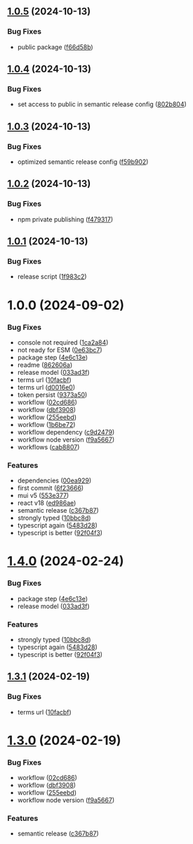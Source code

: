 ## [1.0.5](https://github.com/philippnagel/docusaurus-next-terminology/compare/v1.0.4...v1.0.5) (2024-10-13)


### Bug Fixes

* public package ([f66d58b](https://github.com/philippnagel/docusaurus-next-terminology/commit/f66d58bc2fcf2fc816630f6bf7dc83d9868aab64))

## [1.0.4](https://github.com/philippnagel/docusaurus-next-terminology/compare/v1.0.3...v1.0.4) (2024-10-13)


### Bug Fixes

* set access to public in semantic release config ([802b804](https://github.com/philippnagel/docusaurus-next-terminology/commit/802b8048aba5d19945bea63cd7f4aa849f0e470e))

## [1.0.3](https://github.com/philippnagel/docusaurus-next-terminology/compare/v1.0.2...v1.0.3) (2024-10-13)


### Bug Fixes

* optimized semantic release config ([f59b902](https://github.com/philippnagel/docusaurus-next-terminology/commit/f59b9025a27a5d6e490ace2e6f5249a000b5eb29))

## [1.0.2](https://github.com/philippnagel/docusaurus-next-terminology/compare/v1.0.1...v1.0.2) (2024-10-13)


### Bug Fixes

* npm private publishing ([f479317](https://github.com/philippnagel/docusaurus-next-terminology/commit/f4793176d898ae9aba30da9df530a9805a637c85))

## [1.0.1](https://github.com/philippnagel/docusaurus-next-terminology/compare/v1.0.0...v1.0.1) (2024-10-13)


### Bug Fixes

* release script ([1f983c2](https://github.com/philippnagel/docusaurus-next-terminology/commit/1f983c2882f21ca71b8e7ce4cf6d0e7e2af11ea7))

# 1.0.0 (2024-09-02)


### Bug Fixes

* console not required ([1ca2a84](https://github.com/philippnagel/docusaurus-next-terminology/commit/1ca2a84c7f22ae4989ac36c99d6b796718e43256))
* not ready for ESM ([0e63bc7](https://github.com/philippnagel/docusaurus-next-terminology/commit/0e63bc75dcf841e64133cb17e874fe12c67599c8))
* package step ([4e6c13e](https://github.com/philippnagel/docusaurus-next-terminology/commit/4e6c13e9026279d727997026d3986f3ba0cfce3d))
* readme ([862606a](https://github.com/philippnagel/docusaurus-next-terminology/commit/862606a9a8966fa14c1854d5c340e8043d4f73d8))
* release model ([033ad3f](https://github.com/philippnagel/docusaurus-next-terminology/commit/033ad3f1166b41709bbe9b3064441d169179a5f7))
* terms url ([10facbf](https://github.com/philippnagel/docusaurus-next-terminology/commit/10facbf49599f102ec002fdfab0d601ece042500))
* terms url ([d0016e0](https://github.com/philippnagel/docusaurus-next-terminology/commit/d0016e0e4a2c3f97d6b375cf04b34f512ba76d7f))
* token persist ([9373a50](https://github.com/philippnagel/docusaurus-next-terminology/commit/9373a501df28a5f0250cd9c193df6bbba1a4dc35))
* workflow ([02cd686](https://github.com/philippnagel/docusaurus-next-terminology/commit/02cd686bafa77760f76b066ea09c98aeb3d916f7))
* workflow ([dbf3908](https://github.com/philippnagel/docusaurus-next-terminology/commit/dbf39085853e5a8ef88f2feca904631f3f7e7557))
* workflow ([255eebd](https://github.com/philippnagel/docusaurus-next-terminology/commit/255eebd9d7a9ed00bf778a8156ac63141ce3b591))
* workflow ([1b6be72](https://github.com/philippnagel/docusaurus-next-terminology/commit/1b6be729977ac3a06066f2aca14923390d9f60c4))
* workflow dependency ([c9d2479](https://github.com/philippnagel/docusaurus-next-terminology/commit/c9d24798c7b247556d3e8e5dab998fc6eee99f76))
* workflow node version ([f9a5667](https://github.com/philippnagel/docusaurus-next-terminology/commit/f9a5667eef95e517ce317ac3300efe5c11a531e2))
* workflows ([cab8807](https://github.com/philippnagel/docusaurus-next-terminology/commit/cab8807e89053eded9dc81940ce55d6b46d84b2f))


### Features

* dependencies ([00ea929](https://github.com/philippnagel/docusaurus-next-terminology/commit/00ea929c374ef6e51a7eacd595e5f896296ed900))
* first commit ([6f23666](https://github.com/philippnagel/docusaurus-next-terminology/commit/6f23666cb8d8323964bfeb8b0ea0d30587a33b3e))
* mui v5 ([553e377](https://github.com/philippnagel/docusaurus-next-terminology/commit/553e37799b59445fd395e62871fd47dd25511a2b))
* react v18 ([ed986ae](https://github.com/philippnagel/docusaurus-next-terminology/commit/ed986ae78ea314a6dcfa700427cbca5cb00a4dd3))
* semantic release ([c367b87](https://github.com/philippnagel/docusaurus-next-terminology/commit/c367b87e1ec14a2ca9288783a3c2488586d6b75f))
* strongly typed ([10bbc8d](https://github.com/philippnagel/docusaurus-next-terminology/commit/10bbc8d39fc9cad273226c59987affd8d7295ddc))
* typescript again ([5483d28](https://github.com/philippnagel/docusaurus-next-terminology/commit/5483d28773f4d9512657839ccb10d413ec98baf2))
* typescript is better ([92f04f3](https://github.com/philippnagel/docusaurus-next-terminology/commit/92f04f3e505cadac399838c2b7c97af162a7548d))

# [1.4.0](https://github.com/LunaticMuch/docusaurus-terminology/compare/v1.3.1...v1.4.0) (2024-02-24)


### Bug Fixes

* package step ([4e6c13e](https://github.com/LunaticMuch/docusaurus-terminology/commit/4e6c13e9026279d727997026d3986f3ba0cfce3d))
* release model ([033ad3f](https://github.com/LunaticMuch/docusaurus-terminology/commit/033ad3f1166b41709bbe9b3064441d169179a5f7))


### Features

* strongly typed ([10bbc8d](https://github.com/LunaticMuch/docusaurus-terminology/commit/10bbc8d39fc9cad273226c59987affd8d7295ddc))
* typescript again ([5483d28](https://github.com/LunaticMuch/docusaurus-terminology/commit/5483d28773f4d9512657839ccb10d413ec98baf2))
* typescript is better ([92f04f3](https://github.com/LunaticMuch/docusaurus-terminology/commit/92f04f3e505cadac399838c2b7c97af162a7548d))

## [1.3.1](https://github.com/LunaticMuch/docusaurus-terminology/compare/v1.3.0...v1.3.1) (2024-02-19)


### Bug Fixes

* terms url ([10facbf](https://github.com/LunaticMuch/docusaurus-terminology/commit/10facbf49599f102ec002fdfab0d601ece042500))

# [1.3.0](https://github.com/LunaticMuch/docusaurus-terminology/compare/v1.2.4...v1.3.0) (2024-02-19)


### Bug Fixes

* workflow ([02cd686](https://github.com/LunaticMuch/docusaurus-terminology/commit/02cd686bafa77760f76b066ea09c98aeb3d916f7))
* workflow ([dbf3908](https://github.com/LunaticMuch/docusaurus-terminology/commit/dbf39085853e5a8ef88f2feca904631f3f7e7557))
* workflow ([255eebd](https://github.com/LunaticMuch/docusaurus-terminology/commit/255eebd9d7a9ed00bf778a8156ac63141ce3b591))
* workflow node version ([f9a5667](https://github.com/LunaticMuch/docusaurus-terminology/commit/f9a5667eef95e517ce317ac3300efe5c11a531e2))


### Features

* semantic release ([c367b87](https://github.com/LunaticMuch/docusaurus-terminology/commit/c367b87e1ec14a2ca9288783a3c2488586d6b75f))
